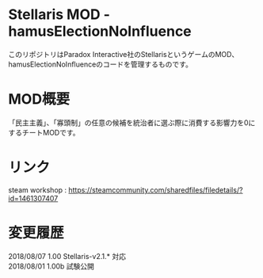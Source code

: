 # Stellaris MOD - hamusElectionNoInfluence
このリポジトリはParadox Interactive社のStellarisというゲームのMOD、hamusElectionNoInfluenceのコードを管理するものです。 

#  MOD概要
「民主主義」、「寡頭制」の任意の候補を統治者に選ぶ際に消費する影響力を0にするチートMODです。

# リンク
steam workshop : https://steamcommunity.com/sharedfiles/filedetails/?id=1461307407   

# 変更履歴
2018/08/07  1.00  Stellaris-v2.1.* 対応   
2018/08/01  1.00b 試験公開   
